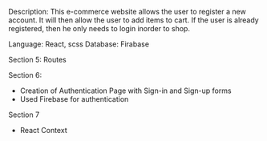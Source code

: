 Description: This e-commerce website allows the user to register a new account.  It will then allow the user to  add items to cart.  If the user is already registered, then he only needs to login inorder to shop.

Language: React, scss
Database: Firabase

Section 5: Routes

Section 6:
- Creation of Authentication Page with Sign-in and Sign-up forms
- Used Firebase for authentication

Section 7
- React Context


